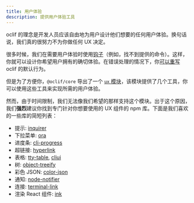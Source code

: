 ```yaml
---
title: 用户体验
description: 提供用户体验工具
---
```


oclif 的理念是开发人员应该自由地为用户设计他们想要的任何用户体验。换句话说，我们真的很努力不为你做任何 UX 决定。

很多时候，我们在需要用户体验时使用[钩子](./hooks.md)（例如，找不到提供的命令）。这样，你就可以设计你希望用户拥有的确切体验。在错误处理的情况下，你[可以重写](./error_handling.md) oclif 的默认行为。

但是为了方便你，`@oclif/core` 导出了一个 [`ux` 模块](https://github.com/oclif/core/blob/main/src/cli-ux/README.md)，该模块提供了几个工具，你可以使用这些工具来实现所需的用户体验。

然而，由于时间限制，我们无法像我们希望的那样支持这个模块。出于这个原因，我们**强烈**建议你找到专门针对你想要使用的 UX 组件的 npm 库。下面是我们喜欢的一些库的简短列表：

- 提示: [inquirer](https://www.npmjs.com/package/inquirer)
- 下拉菜单: [ora](https://www.npmjs.com/package/ora)
- 进度条: [cli-progress](https://www.npmjs.com/package/cli-progress)
- 超链接: [hyperlink](https://www.npmjs.com/package/hyperlink)
- 表格: [tty-table](https://www.npmjs.com/package/tty-table), [cliui](https://www.npmjs.com/package/cliui)
- 树: [object-treeify](https://www.npmjs.com/package/object-treeify)
- 彩色 JSON: [color-json](https://www.npmjs.com/package/color-json)
- 通知: [node-notifier](https://www.npmjs.com/package/node-notifier)
- 连接: [terminal-link](https://www.npmjs.com/package/terminal-link)
- 渲染 React 组件: [ink](https://www.npmjs.com/package/ink)

